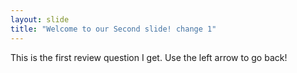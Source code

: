 ```yaml
---
layout: slide
title: "Welcome to our Second slide! change 1"
---
```

This is the first review question I get.
Use the left arrow to go back!
